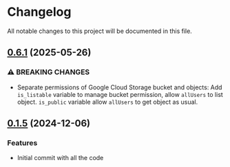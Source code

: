 # Changelog

All notable changes to this project will be documented in this file.

## [0.6.1]() (2025-05-26)

### ⚠ BREAKING CHANGES

* Separate permissions of Google Cloud Storage bucket and objects: Add `is_listable` variable to manage bucket permission, allow `allUsers` to list object. `is_public` variable allow `allUsers` to get object as usual.

## [0.1.5]() (2024-12-06)

### Features

* Initial commit with all the code
